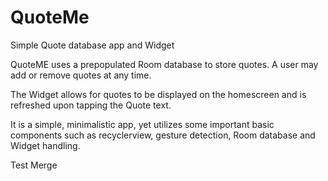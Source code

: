 # QuoteMe
Simple Quote database app and Widget

QuoteME uses a prepopulated Room database to store quotes. A user may add or remove quotes at any time. 

The Widget allows for quotes to be displayed on the homescreen and is refreshed upon tapping the Quote text.

It is a simple, minimalistic app, yet utilizes some important basic components such as recyclerview, gesture detection, Room database and Widget handling.

Test Merge
